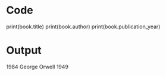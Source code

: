 # Code
print(book.title)
print(book.author)
print(book.publication_year)

# Output
1984
George Orwell
1949